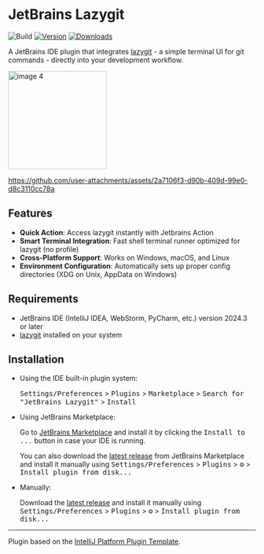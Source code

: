 # JetBrains Lazygit

![Build](https://github.com/mym0404/jetbrains-lazygit-runner/workflows/Build/badge.svg)
[![Version](https://img.shields.io/jetbrains/plugin/v/28199.svg)](https://plugins.jetbrains.com/plugin/28199)
[![Downloads](https://img.shields.io/jetbrains/plugin/d/28199.svg)](https://plugins.jetbrains.com/plugin/28199)

A JetBrains IDE plugin that integrates [lazygit](https://github.com/jesseduffield/lazygit) - a simple terminal UI for git commands - directly into your development workflow.

<img width="200" height="200" alt="image 4" src="https://github.com/user-attachments/assets/733a9ee4-b51a-42b2-a3a6-c222082a207f" />

https://github.com/user-attachments/assets/2a7106f3-d90b-409d-99e0-d8c3110cc78a



## Features

- **Quick Action**: Access lazygit instantly with Jetbrains Action
- **Smart Terminal Integration**: Fast shell terminal runner optimized for lazygit (no profile)
- **Cross-Platform Support**: Works on Windows, macOS, and Linux
- **Environment Configuration**: Automatically sets up proper config directories (XDG on Unix, AppData on Windows)

## Requirements

- JetBrains IDE (IntelliJ IDEA, WebStorm, PyCharm, etc.) version 2024.3 or later
- [lazygit](https://github.com/jesseduffield/lazygit) installed on your system

## Installation

- Using the IDE built-in plugin system:
  
  <kbd>Settings/Preferences</kbd> > <kbd>Plugins</kbd> > <kbd>Marketplace</kbd> > <kbd>Search for "JetBrains Lazygit"</kbd> >
  <kbd>Install</kbd>
  
- Using JetBrains Marketplace:

  Go to [JetBrains Marketplace](https://plugins.jetbrains.com/plugin/28199) and install it by clicking the <kbd>Install to ...</kbd> button in case your IDE is running.

  You can also download the [latest release](https://plugins.jetbrains.com/plugin/28199/versions) from JetBrains Marketplace and install it manually using
  <kbd>Settings/Preferences</kbd> > <kbd>Plugins</kbd> > <kbd>⚙️</kbd> > <kbd>Install plugin from disk...</kbd>

- Manually:

  Download the [latest release](https://github.com/mym0404/jetbrains-lazygit-runner/releases/latest) and install it manually using
  <kbd>Settings/Preferences</kbd> > <kbd>Plugins</kbd> > <kbd>⚙️</kbd> > <kbd>Install plugin from disk...</kbd>


---
Plugin based on the [IntelliJ Platform Plugin Template][template].

[template]: https://github.com/JetBrains/intellij-platform-plugin-template
[docs:plugin-description]: https://plugins.jetbrains.com/docs/intellij/plugin-user-experience.html#plugin-description-and-presentation
